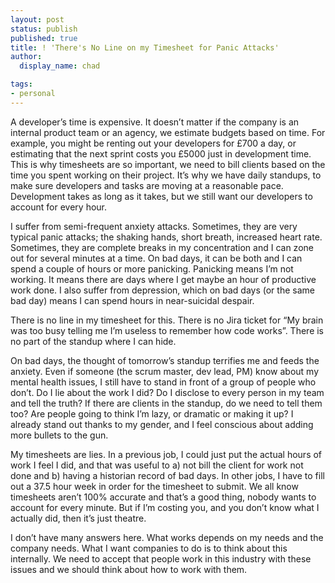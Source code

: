 ```yaml
---
layout: post
status: publish
published: true
title: ! 'There's No Line on my Timesheet for Panic Attacks'
author:
  display_name: chad

tags:
- personal
---
```


A developer’s time is expensive. It doesn’t matter if the company is an internal product team or an agency, we estimate budgets based on time. For example, you might be renting out your developers for £700 a day, or estimating that the next sprint costs you £5000 just in development time. This is why timesheets are so important, we need to bill clients based on the time you spent working on their project. It’s why we have daily standups, to make sure developers and tasks are moving at a reasonable pace. Development takes as long as it takes, but we still want our developers to account for every hour.

<!-- more -->

I suffer from semi-frequent anxiety attacks. Sometimes, they are very typical panic attacks; the shaking hands, short breath, increased heart rate. Sometimes, they are complete breaks in my concentration and I can zone out for several minutes at a time. On bad days, it can be both and I can spend a couple of hours or more panicking. Panicking means I’m not working. It means there are days where I get maybe an hour of productive work done. I also suffer from depression, which on bad days (or the same bad day) means I can spend hours in near-suicidal despair.

There is no line in my timesheet for this. There is no Jira ticket for “My brain was too busy telling me I’m useless to remember how code works”. There is no part of the standup where I can hide.

On bad days, the thought of tomorrow’s standup terrifies me and feeds the anxiety. Even if someone (the scrum master, dev lead, PM) know about my mental health issues, I still have to stand in front of a group of people who don’t. Do I lie about the work I did? Do I disclose to every person in my team and tell the truth? If there are clients in the standup, do we need to tell them too? Are people going to think I’m lazy, or dramatic or making it up? I already stand out thanks to my gender, and I feel conscious about adding more bullets to the gun.

My timesheets are lies. In a previous job, I could just put the actual hours of work I feel I did, and that was useful to a) not bill the client for work not done and b) having a historian record of bad days. In other jobs, I have to fill out a 37.5 hour week in order for the timesheet to submit. We all know timesheets aren’t 100% accurate and that’s a good thing, nobody wants to account for every minute. But if I’m costing you, and you don’t know what I actually did, then it’s just theatre.

I don’t have many answers here. What works depends on my needs and the company needs. What I want companies to do is to think about this internally. We need to accept that people work in this industry with these issues and we should think about how to work with them.
